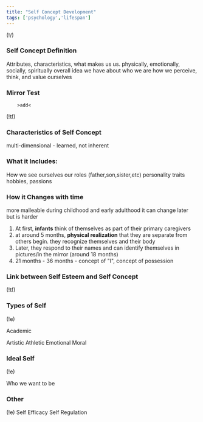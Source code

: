 ```yaml
---
title: "Self Concept Development"
tags: ['psychology','lifespan']
---
```


(!/)

### Self Concept Definition
Attributes, characteristics, what makes us us. 
physically, emotionally, socially, spiritually
overall idea we have about who we are
how we perceive, think, and value ourselves

### Mirror Test
        >add<
(!tf)

### Characteristics of Self Concept
multi-dimensional - 
learned, not inherent

### What it Includes:
How we see ourselves
our roles (father,son,sister,etc)
personality traits
hobbies, passions


### How it Changes with time
more malleable during childhood and early adulthood
it can change later but is harder

1. At first, **infants** think of themselves as part of their primary caregivers
2. at around 5 months, **physical realization** that they are separate from others begin. they recognize themselves and their body 
3. Later, they respond to their names and can identify themselves in pictures/in the mirror (around 18 months)
4. 21 months - 36 months - concept of "I", concept of possession


### Link between Self Esteem and Self Concept
(!tf)


### Types of Self
(!e)

Academic
	
Artistic
Athletic
Emotional 
Moral 

### Ideal Self
(!e)

Who we want to be 

### Other
(!e)
Self Efficacy
Self Regulation

